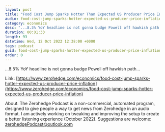 ```yaml
---
layout: post
title: "Food Cost Jump Sparks Hotter Than Expected US Producer Price Inflation"
audio: food-cost-jump-sparks-hotter-expected-us-producer-price-inflation-0
category: economics
desc: "...8.5% YoY headline is not gonna budge Powell off hawkish path..."
duration: 00:01:33
length: 93
datetime: Wed, 12 Oct 2022 12:38:00 +0000
tags: podcast
guid: food-cost-jump-sparks-hotter-expected-us-producer-price-inflation-0
order: 0
---
```

...8.5% YoY headline is not gonna budge Powell off hawkish path...

Link: [https://www.zerohedge.com/economics/food-cost-jump-sparks-hotter-expected-us-producer-price-inflation](https://www.zerohedge.com/economics/food-cost-jump-sparks-hotter-expected-us-producer-price-inflation)

About: The Zerohedge Podcast is a non-commercial, automated program, designed to give people a way to get news from Zerohedge in an audio format.  I am actively working on tweaking and improving the setup to create a better listening experience (October 2022).  Suggestions are welcome: [zerohedgePodcast@outlook.com](mailto:zerohedgePodcast@outlook.com)